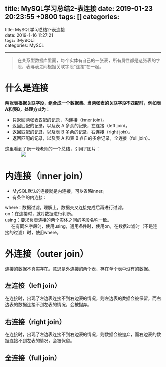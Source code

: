 
title: MySQL学习总结2-表连接
date: 2019-01-23 20:23:55 +0800
tags: []
categories: 
---

title: MySQL学习总结2-表连接<br />date: 2019-1-16 11:27:21<br />tags: [MySQL]<br />categories: MySQL

---

> 在关系型数据库里面，每个实体有自己的一张表，所有属性都是这张表的字段，表与表之间根据关联字段"连接"在一起。   


# 什么是连接
**两张表根据关联字段，组合成一个数据集。当两张表的关联字段不匹配时，例如表A和表B，处理方式为：**
* 只返回两张表匹配的记录，内连接（inner join）。
* 返回匹配的记录，以及表 A 多余的记录，左连接（left join）。
* 返回匹配的记录，以及表 B 多余的记录，右连接（right join）。
* 返回匹配的记录，以及表 A 和表 B 各自的多余记录，全连接（full join）。

这里看到了阮一峰老师的一个总结，引用了图片：<br />             ![](https://cdn.nlark.com/yuque/0/2019/jpeg/187932/1548247519305-bff75e42-9992-499e-9c1b-d75b9e56fe13.jpeg#align=left&display=inline&height=295&linkTarget=_blank&originHeight=295&originWidth=602&size=0&width=602)

# 内连接（inner join）
* MySQL默认的连接就是内连接，可以省略inner。
* 有条件的内连接：

where：数据过滤，理解上，数据交叉连接完成后再进行过滤。<br />on：在连接时，就对数据进行判断。<br />using：要求负责连接的两个实体之间的字段名称一致。<br />     在有同名字段时，使用using，通用条件时，使用on，在数据过滤时（不是连接的过滤）时，使用where。
# 外连接（outer join）
连接的数据不真实存在。意思是外连接的两个表，存在单个表中没有的数据。
## 左连接（left join）
在连接时，出现了左边表连接不到右边表的情况，则左边表的数据会被保留，而右边表的数据连接不到左表的情况，会被抛弃。
## 右连接（right join）
在连接时，出现了左边表连接不到右边表的情况，则数据会被抛弃，而右边表的数据连接不到左表的情况，会被保留。
## 全连接（full join）

